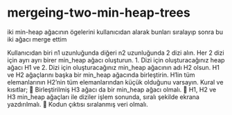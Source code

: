 # mergeing-two-min-heap-trees
iki min-heap ağacının ögelerini kullanıcıdan alarak bunları sıralayıp sonra bu iki ağacı merge ettim


Kullanıcıdan biri n1 uzunluğunda diğeri n2 uzunluğunda 2 dizi alın. Her 2 dizi için ayrı ayrı 
birer min_heap ağacı oluşturun. 1. Dizi için oluşturacağınız heap ağacı H1 ve 2. Dizi için oluşturacağınız 
min_heap ağacının adı H2 olsun. H1 ve H2 ağaçlarını başka bir min_heap ağacında birleştirin. H1in 
tüm elemanlarının H2’nin tüm elemanlarından küçük olduğunu varsayın. 
Kural ve kısıtlar;
 Birleştirilmiş H3 ağacı da bir min_heap ağacı olmalı.
 H1, H2 ve H3 min_heap ağaçları ile diziler işlem sonunda, sıralı şekilde ekrana yazdırılmalı.
 Kodun çıktısı sıralanmış veri olmalı.
